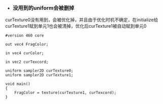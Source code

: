 * ### 没用到的uniform会被删掉
curTexture0没有用到，会被优化掉，并且由于优化时机不确定，在initialize给curTexture1赋到单元1也会被清掉，优化后curTexture1被自动赋到单元0
```
#version 460 core

out vec4 FragColor;

in vec4 curColor;

in vec2 curTexcord;

uniform sampler2D curTexture0;
uniform sampler2D curTexture1;

void main()
{
    FragColor = texture(curTexture1, curTexcord);
}
```
